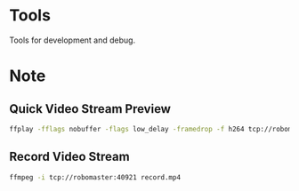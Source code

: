 # Tools

Tools for development and debug.

# Note

## Quick Video Stream Preview

```bash
ffplay -fflags nobuffer -flags low_delay -framedrop -f h264 tcp://robomaster:40921
```

## Record Video Stream

```bash
ffmpeg -i tcp://robomaster:40921 record.mp4
```